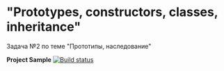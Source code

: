 # "Prototypes, constructors, classes, inheritance"
Задача №2 по теме "Прототипы, наследование"  
  
**Project Sample** [![Build status](https://ci.appveyor.com/api/projects/status/c4ug8c59mip50qld?svg=true)](https://ci.appveyor.com/project/Gronik4/object-reflection-and-proxy-1)
